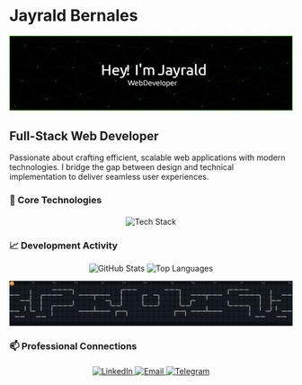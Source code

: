# Jayrald Bernales

![Header Image](./github-header-image.png)

## Full-Stack Web Developer

Passionate about crafting efficient, scalable web applications with modern technologies. I bridge the gap between design and technical implementation to deliver seamless user experiences.

### 🚀 Core Technologies

<div align="center" style="margin: 20px 0;">
  <img src="https://skillicons.dev/icons?i=react,laravel,ts,nodejs,tailwind,bootstrap,js,mysql" alt="Tech Stack" height="40" />
</div>

### 📈 Development Activity

<div align="center">
  <img src="https://github-readme-stats.vercel.app/api?username=jayraldbernales&show_icons=true&theme=dark&hide_border=true&count_private=true" height="165" alt="GitHub Stats" />
  <img src="https://github-readme-stats.vercel.app/api/top-langs?username=jayraldbernales&layout=compact&theme=dark&hide_border=true" height="165" alt="Top Languages" />
</div>

![Contribution Graph](https://raw.githubusercontent.com/jayraldbernales/jayraldbernales/output/pacman-contribution-graph-dark.svg)

### 📫 Professional Connections

<div align="center" style="margin-top: 20px;">
  <a href="https://www.linkedin.com/in/jayrald-bernales-19a8bb346/" target="_blank">
    <img src="https://img.shields.io/badge/LinkedIn-0077B5?style=for-the-badge&logo=linkedin&logoColor=white" height="28" alt="LinkedIn" />
  </a>
  <a href="mailto:bernalesj28@gmail.com" target="_blank">
    <img src="https://img.shields.io/badge/Gmail-D14836?style=for-the-badge&logo=gmail&logoColor=white" height="28" alt="Email" />
  </a>
  <a href="https://t.me/JayraldBernales" target="_blank">
    <img src="https://img.shields.io/badge/Telegram-2CA5E0?style=for-the-badge&logo=telegram&logoColor=white" height="28" alt="Telegram" />
  </a>
</div>

